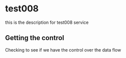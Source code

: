 # test008

this is the description for test008 service

## Getting the control
Checking to see if we have the control over the data flow